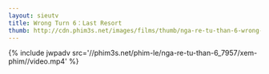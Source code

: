 ```yaml
---
layout: sieutv
title: Wrong Turn 6：Last Resort
thumb: http://cdn.phim3s.net/images/films/thumb/nga-re-tu-than-6-wrong-turn-6last-resort-2014.jpg
---
```

{% include jwpadv src='//phim3s.net/phim-le/nga-re-tu-than-6_7957/xem-phim//video.mp4' %}